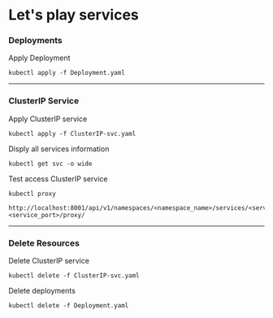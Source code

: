 # Let's play services

### Deployments

Apply Deployment
```
kubectl apply -f Deployment.yaml
```
---

### ClusterIP Service

Apply ClusterIP service
```
kubectl apply -f ClusterIP-svc.yaml
```

Disply all services information
```
kubectl get svc -o wide
```

Test access ClusterIP service
```
kubectl proxy
```
```
http://localhost:8001/api/v1/namespaces/<namespace_name>/services/<service_name>:<service_port>/proxy/
```

---

### Delete Resources

Delete ClusterIP service
```
kubectl delete -f ClusterIP-svc.yaml
```

Delete deployments
```
kubectl delete -f Deployment.yaml
```